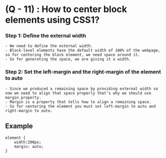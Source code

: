 # (Q - 11) : How to center block elements using CSS1?

### Step 1: Define the external width 
    - We need to define the external width.
    - Block-level elements have the default width of 100% of the webpage, so for centering the block element, we need space around it.
    - So for generating the space, we are giving it a width.

### Step 2: Set the left-margin and the right-margin of the element to auto 
    - Since we produced a remaining space by providing external width so now we need to align that space properly that’s why we should use margin property.
    - Margin is a property that tells how to align a remaining space.
    - So for centering the element you must set left-margin to auto and right-margin to auto.

## Example
    element {
        width:200px;
        margin: auto;
    }